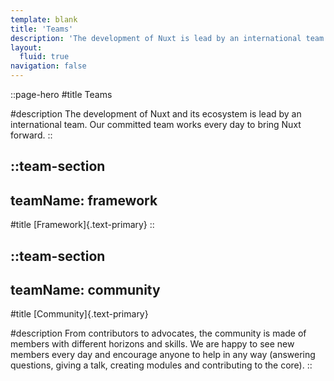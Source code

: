 ```yaml
---
template: blank
title: 'Teams'
description: 'The development of Nuxt is lead by an international team. Our committed team works every day to move Nuxt forward.'
layout:
  fluid: true
navigation: false
---
```


::page-hero
#title
Teams

#description
The development of Nuxt and its ecosystem is lead by an international team. Our committed team works every day to bring Nuxt forward.
::

::team-section
---
teamName: framework
---

#title
[Framework]{.text-primary}
::

::team-section
---
teamName: community
---
#title
[Community]{.text-primary}

#description
From contributors to advocates, the community is made of members with different horizons and skills. We are happy to see new members every day and encourage anyone to help in any way (answering questions, giving a talk, creating modules and contributing to the core).
::
